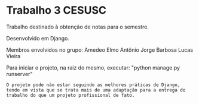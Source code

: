 # Trabalho 3 CESUSC

Trabalho destinado à obtenção de notas para o semestre.

Desenvolvido em Django.

Membros envolvidos no grupo:
Amedeo Elmo
Antônio Jorge Barbosa
Lucas Vieira

Para iniciar o projeto, na raiz do mesmo, executar:
"python manage.py runserver"

```
O projeto pode não estar seguindo as melhores práticas de Django, tendo em vista que se trata mais de uma adaptação para a entrega do trabalho do que um projeto profissional de fato.
```
